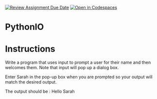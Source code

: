 [![Review Assignment Due Date](https://classroom.github.com/assets/deadline-readme-button-22041afd0340ce965d47ae6ef1cefeee28c7c493a6346c4f15d667ab976d596c.svg)](https://classroom.github.com/a/7LxoA82Z)
[![Open in Codespaces](https://classroom.github.com/assets/launch-codespace-2972f46106e565e64193e422d61a12cf1da4916b45550586e14ef0a7c637dd04.svg)](https://classroom.github.com/open-in-codespaces?assignment_repo_id=15534931)
# PythonIO
# Instructions  

Write a program that uses input to prompt a user for their name and then welcomes them. Note that input will pop up a dialog box. 
  
Enter Sarah in the pop-up box when you are prompted so your output will match the desired output.

The output should be : Hello Sarah
